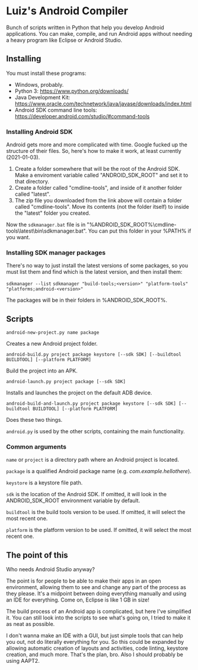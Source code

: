 # Luiz's Android Compiler

Bunch of scripts written in Python that help you develop Android applications. You can make, compile, and run Android apps without needing a heavy program like Eclipse or Android Studio.

## Installing

You must install these programs:

- Windows, probably.
- Python 3: https://www.python.org/downloads/
- Java Development Kit: https://www.oracle.com/technetwork/java/javase/downloads/index.html
- Android SDK command line tools: https://developer.android.com/studio/#command-tools

### Installing Android SDK

Android gets more and more complicated with time. Google fucked up the structure of their files. So, here's how to make it work, at least currently (2021-01-03).

1. Create a folder somewhere that will be the root of the Android SDK. Make a enviroment variable called "ANDROID_SDK_ROOT" and set it to that directory.
2. Create a folder called "cmdline-tools", and inside of it another folder called "latest".
3. The zip file you downloaded from the link above will contain a folder called "cmdline-tools". Move its contents (not the folder itself) to inside the "latest" folder you created.

Now the `sdkmanager.bat` file is in "%ANDROID_SDK_ROOT%\cmdline-tools\latest\bin\sdkmanager.bat". You can put this folder in your %PATH% if you want.

### Installing SDK manager packages

There's no way to just install the latest versions of some packages, so you must list them and find which is the latest version, and then install them:

`sdkmanager --list`
`sdkmanager "build-tools;<version>" "platform-tools" "platforms;android-<version>"`

The packages will be in their folders in %ANDROID_SDK_ROOT%.

## Scripts

`android-new-project.py name package`

Creates a new Android project folder.

`android-build.py project package keystore [--sdk SDK] [--buildtool BUILDTOOL] [--platform PLATFORM]`

Build the project into an APK.

`android-launch.py project package [--sdk SDK]`

Installs and launches the project on the default ADB device.

`android-build-and-launch.py project package keystore [--sdk SDK] [--buildtool BUILDTOOL] [--platform PLATFORM]`

Does these two things.

`android.py` is used by the other scripts, containing the main functionality.

### Common arguments

`name` or `project` is a directory path where an Android project is located.

`package` is a qualified Android package name (e.g. *com.example.hellothere*).

`keystore` is a keystore file path.

`sdk` is the location of the Android SDK. If omitted, it will look in the ANDROID_SDK_ROOT environment variable by default.

`buildtool` is the build tools version to be used. If omitted, it will select the most recent one.

`platform` is the platform version to be used. If omitted, it will select the most recent one.

## The point of this

Who needs Android Studio anyway?

The point is for people to be able to make their apps in an open environment, allowing them to see and change any part of the process as they please. It's a midpoint between doing everything manually and using an IDE for everything. Come on, Eclipse is like 1 GB in size!

The build process of an Android app is complicated, but here I've simplified it. You can still look into the scripts to see what's going on, I tried to make it as neat as possible.

I don't wanna make an IDE with a GUI, but just simple tools that can help you out, not do literally everything for you. So this could be expanded by allowing automatic creation of layouts and activities, code linting, keystore creation, and much more. That's the plan, bro. Also I should probably be using AAPT2.